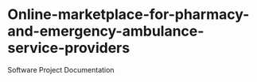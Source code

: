 # Online-marketplace-for-pharmacy-and-emergency-ambulance-service-providers
Software Project Documentation
